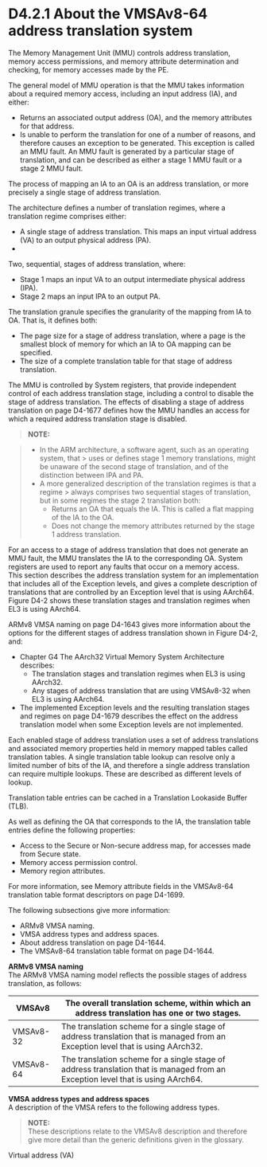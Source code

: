 # D4.2.1 About the VMSAv8-64 address translation system

The Memory Management Unit (MMU) controls address translation, memory access permissions, and memory
attribute determination and checking, for memory accesses made by the PE.

The general model of MMU operation is that the MMU takes information about a required memory access,
including an input address (IA), and either:

* Returns an associated output address (OA), and the memory attributes for that address.
* Is unable to perform the translation for one of a number of reasons, and therefore causes an exception to be
   generated. This exception is called an MMU fault. An MMU fault is generated by a particular stage of
  translation, and can be described as either a stage 1 MMU fault or a stage 2 MMU fault.

The process of mapping an IA to an OA is an address translation, or more precisely a single stage of address
translation.

The architecture defines a number of translation regimes, where a translation regime comprises either:

* A single stage of address translation.
This maps an input virtual address (VA) to an output physical address (PA).
* 
Two, sequential, stages of address translation, where:
  - Stage 1 maps an input VA to an output intermediate physical address (IPA).
  - Stage 2 maps an input IPA to an output PA.

The translation granule specifies the granularity of the mapping from IA to OA. That is, it defines both:

* The page size for a stage of address translation, where a page is the smallest block of memory for which an
IA to OA mapping can be specified.
* The size of a complete translation table for that stage of address translation.

The MMU is controlled by System registers, that provide independent control of each address translation stage,
including a control to disable the stage of address translation. The effects of disabling a stage of address translation
on page D4-1677 defines how the MMU handles an access for which a required address translation stage is disabled.

> **NOTE:**

> * In the ARM architecture, a software agent, such as an operating system, that > uses or defines stage 1 memory
   translations, might be unaware of the second stage of translation, and of the distinction between IPA and PA.
> * A more generalized description of the translation regimes is that a regime > always comprises two sequential
   stages of translation, but in some regimes the stage 2 translation both:
>   - Returns an OA that equals the IA. This is called a flat mapping of the IA to the OA.
>   - Does not change the memory attributes returned by the stage 1 address translation.

For an access to a stage of address translation that does not generate an MMU fault, the MMU translates the IA to
the corresponding OA. System registers are used to report any faults that occur on a memory access.  
This section describes the address translation system for an implementation that includes all of the Exception levels,
and gives a complete description of translations that are controlled by an Exception level that is using AArch64.  
Figure D4-2 shows these translation stages and translation regimes when EL3 is using AArch64.

ARMv8 VMSA naming on page D4-1643 gives more information about the options for the different stages of address
translation shown in Figure D4-2, and:

* Chapter G4 The AArch32 Virtual Memory System Architecture describes:  
   - The translation stages and translation regimes when EL3 is using AArch32.
   - Any stages of address translation that are using VMSAv8-32 when EL3 is using AArch64.
* The implemented Exception levels and the resulting translation stages and regimes on page D4-1679
   describes the effect on the address translation model when some Exception levels are not implemented.

Each enabled stage of address translation uses a set of address translations and associated memory properties held
in memory mapped tables called translation tables. A single translation table lookup can resolve only a limited
number of bits of the IA, and therefore a single address translation can require multiple lookups. These are described
as different levels of lookup.

Translation table entries can be cached in a Translation Lookaside Buffer (TLB).

As well as defining the OA that corresponds to the IA, the translation table entries define the following properties:
* Access to the Secure or Non-secure address map, for accesses made from Secure state.
* Memory access permission control.
* Memory region attributes.

For more information, see Memory attribute fields in the VMSAv8-64 translation table format descriptors on
page D4-1699.

The following subsections give more information:
* ARMv8 VMSA naming.
* VMSA address types and address spaces.
* About address translation on page D4-1644.
* The VMSAv8-64 translation table format on page D4-1644.

**ARMv8 VMSA naming**  
The ARMv8 VMSA naming model reflects the possible stages of address translation, as follows:

| VMSAv8  | The overall translation scheme, within which an address translation has one or two stages. |
| -- | -- |
| VMSAv8-32 | The translation scheme for a single stage of address translation that is managed from an Exception level that is using AArch32. |
| VMSAv8-64  | The translation scheme for a single stage of address translation that is managed from an Exception level that is using AArch64. |

**VMSA address types and address spaces**  
A description of the VMSA refers to the following address types.

> **NOTE:**  
> These descriptions relate to the VMSAv8 description and therefore give more detail than the generic definitions given in the glossary.

Virtual address (VA)
